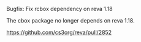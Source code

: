Bugfix: Fix rcbox dependency on reva 1.18

The cbox package no longer depends on reva 1.18.

https://github.com/cs3org/reva/pull/2852

